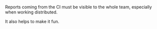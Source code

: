 Reports coming from the CI must be visible to the whole team, especially when working distributed.

It also helps to make it fun.
